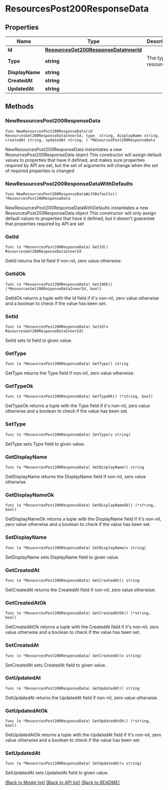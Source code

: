 # ResourcesPost200ResponseData

## Properties

Name | Type | Description | Notes
------------ | ------------- | ------------- | -------------
**Id** | [**ResourcesGet200ResponseDataInnerId**](ResourcesGet200ResponseDataInnerId.md) |  | 
**Type** | **string** | The type of resource. | 
**DisplayName** | **string** |  | 
**CreatedAt** | **string** |  | 
**UpdatedAt** | **string** |  | 

## Methods

### NewResourcesPost200ResponseData

`func NewResourcesPost200ResponseData(id ResourcesGet200ResponseDataInnerId, type_ string, displayName string, createdAt string, updatedAt string, ) *ResourcesPost200ResponseData`

NewResourcesPost200ResponseData instantiates a new ResourcesPost200ResponseData object
This constructor will assign default values to properties that have it defined,
and makes sure properties required by API are set, but the set of arguments
will change when the set of required properties is changed

### NewResourcesPost200ResponseDataWithDefaults

`func NewResourcesPost200ResponseDataWithDefaults() *ResourcesPost200ResponseData`

NewResourcesPost200ResponseDataWithDefaults instantiates a new ResourcesPost200ResponseData object
This constructor will only assign default values to properties that have it defined,
but it doesn't guarantee that properties required by API are set

### GetId

`func (o *ResourcesPost200ResponseData) GetId() ResourcesGet200ResponseDataInnerId`

GetId returns the Id field if non-nil, zero value otherwise.

### GetIdOk

`func (o *ResourcesPost200ResponseData) GetIdOk() (*ResourcesGet200ResponseDataInnerId, bool)`

GetIdOk returns a tuple with the Id field if it's non-nil, zero value otherwise
and a boolean to check if the value has been set.

### SetId

`func (o *ResourcesPost200ResponseData) SetId(v ResourcesGet200ResponseDataInnerId)`

SetId sets Id field to given value.


### GetType

`func (o *ResourcesPost200ResponseData) GetType() string`

GetType returns the Type field if non-nil, zero value otherwise.

### GetTypeOk

`func (o *ResourcesPost200ResponseData) GetTypeOk() (*string, bool)`

GetTypeOk returns a tuple with the Type field if it's non-nil, zero value otherwise
and a boolean to check if the value has been set.

### SetType

`func (o *ResourcesPost200ResponseData) SetType(v string)`

SetType sets Type field to given value.


### GetDisplayName

`func (o *ResourcesPost200ResponseData) GetDisplayName() string`

GetDisplayName returns the DisplayName field if non-nil, zero value otherwise.

### GetDisplayNameOk

`func (o *ResourcesPost200ResponseData) GetDisplayNameOk() (*string, bool)`

GetDisplayNameOk returns a tuple with the DisplayName field if it's non-nil, zero value otherwise
and a boolean to check if the value has been set.

### SetDisplayName

`func (o *ResourcesPost200ResponseData) SetDisplayName(v string)`

SetDisplayName sets DisplayName field to given value.


### GetCreatedAt

`func (o *ResourcesPost200ResponseData) GetCreatedAt() string`

GetCreatedAt returns the CreatedAt field if non-nil, zero value otherwise.

### GetCreatedAtOk

`func (o *ResourcesPost200ResponseData) GetCreatedAtOk() (*string, bool)`

GetCreatedAtOk returns a tuple with the CreatedAt field if it's non-nil, zero value otherwise
and a boolean to check if the value has been set.

### SetCreatedAt

`func (o *ResourcesPost200ResponseData) SetCreatedAt(v string)`

SetCreatedAt sets CreatedAt field to given value.


### GetUpdatedAt

`func (o *ResourcesPost200ResponseData) GetUpdatedAt() string`

GetUpdatedAt returns the UpdatedAt field if non-nil, zero value otherwise.

### GetUpdatedAtOk

`func (o *ResourcesPost200ResponseData) GetUpdatedAtOk() (*string, bool)`

GetUpdatedAtOk returns a tuple with the UpdatedAt field if it's non-nil, zero value otherwise
and a boolean to check if the value has been set.

### SetUpdatedAt

`func (o *ResourcesPost200ResponseData) SetUpdatedAt(v string)`

SetUpdatedAt sets UpdatedAt field to given value.



[[Back to Model list]](../README.md#documentation-for-models) [[Back to API list]](../README.md#documentation-for-api-endpoints) [[Back to README]](../README.md)


